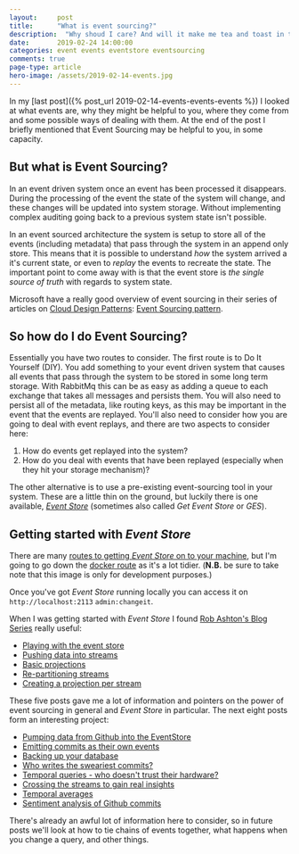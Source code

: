 ```yaml
---
layout: 	post
title:  	"What is event sourcing?"
description:  "Why shoud I care? And will it make me tea and toast in the morning?"
date:   	2019-02-24 14:00:00
categories: event events eventstore eventsourcing
comments: true
page-type: article
hero-image: /assets/2019-02-14-events.jpg
---
```


In my [last post]({% post_url 2019-02-14-events-events-events %}) I looked at what events are, why they might be helpful to you, where they come from and some possible ways of dealing with them. At the end of the post I briefly mentioned that Event Sourcing may be helpful to you, in some capacity.

## But what is Event Sourcing?

In an event driven system once an event has been processed it disappears. During the processing of the event the state of the system will change, and these changes will be updated into system storage. Without implementing complex auditing going back to a previous system state isn't possible.

In an event sourced architecture the system is setup to store all of the events (including metadata) that pass through the system in an append only store. This means that it is possible to understand _how_ the system arrived a it's current state, or even to _replay_ the events to recreate the state. The important point to come away with is that the event store is _the single source of truth_ with regards to system state.

Microsoft have a really good overview of event sourcing in their series of articles on [Cloud Design Patterns](https://docs.microsoft.com/en-us/azure/architecture/patterns/): [Event Sourcing pattern](https://docs.microsoft.com/en-us/azure/architecture/patterns/event-sourcing).

## So how do I do Event Sourcing?

Essentially you have two routes to consider. The first route is to Do It Yourself (DIY). You add something to your event driven system that causes all events that pass through the system to be stored in some long term storage. With RabbitMq this can be as easy as adding a queue to each exchange that takes all messages and persists them. You will also need to persist all of the metadata, like routing keys, as this may be important in the event that the events are replayed. You'll also need to consider how you are going to deal with event replays, and there are two aspects to consider here:

1. How do events get replayed into the system?
2. How do you deal with events that have been replayed (especially when they hit your storage mechanism)?

The other alternative is to use a pre-existing event-sourcing tool in your system. These are a little thin on the ground, but luckily there is one available, [_Event Store_](https://eventstore.org/) (sometimes also called _Get Event Store_ or _GES_).

## Getting started with _Event Store_

There are many [routes to getting _Event Store_ on to your machine](https://eventstore.org/docs/getting-started/index.html?tabs=tabid-1%2Ctabid-dotnet-client%2Ctabid-dotnet-client-connect%2Ctabid-4), but I'm going to go down the [docker route](https://github.com/EventStore/eventstore-docker) as it's a lot tidier. (**N.B.** be sure to take note that this image is only for development purposes.)

Once you've got _Event Store_ running locally you can access it on `http://localhost:2113` `admin:changeit`.

When I was getting started with _Event Store_ I found [Rob Ashton's Blog Series](http://codeofrob.com/blog.html) really useful:

* [Playing with the event store](http://codeofrob.com/entries/playing-with-the-eventstore.html)
* [Pushing data into streams](http://codeofrob.com/entries/pushing-data-into-streams-in-the-eventstore.html)
* [Basic projections](http://codeofrob.com/entries/basic-projections-in-the-eventstore.html)
* [Re-partitioning streams](http://codeofrob.com/entries/re-partitioning-streams-in-the-event-store-for-better-projections.html)
* [Creating a projection per stream](http://codeofrob.com/entries/creating-a-projection-per-stream-in-the-eventstore.html)

These five posts gave me a lot of information and pointers on the power of event sourcing in general and _Event Store_ in particular. The next eight posts form an interesting project:

* [Pumping data from Github into the EventStore](http://codeofrob.com/entries/less-abstract,-pumping-data-from-github-into-the-eventstore.html)
* [Emitting commits as their own events](http://codeofrob.com/entries/evented-github-adventure---emitting-commits-as-their-own-events.html)
* [Backing up your database](http://codeofrob.com/entries/evented-github-adventure---database-storage-and-backing-up.html)
* [Who writes the sweariest commits?](http://codeofrob.com/entries/evented-github-adventure---who-writes-the-sweariest-commit-messages.html)
* [Temporal queries - who doesn't trust their hardware?](http://codeofrob.com/entries/evented-github-adventure---temporal-queries,-who-doesnt-trust-their-hardware.html)
* [Crossing the streams to gain real insights](http://codeofrob.com/entries/evented-github-adventure---crossing-the-streams-to-gain-real-insights.html)
* [Temporal averages](http://codeofrob.com/entries/evented-github-adventure---temporal-averages.html)
* [Sentiment analysis of Github commits](http://codeofrob.com/entries/evented-github-adventure---sentiment-analysis-of-github-commits.html)

There's already an awful lot of information here to consider, so in future posts we'll look at how to tie chains of events together, what happens when you change a query, and other things.
